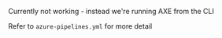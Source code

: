Currently not working - instead we're running AXE from the CLI

Refer to `azure-pipelines.yml` for more detail